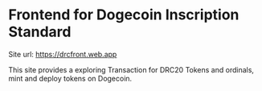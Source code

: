 # Frontend for Dogecoin Inscription Standard

Site url: https://drcfront.web.app

This site provides a exploring Transaction for DRC20 Tokens and ordinals, mint and deploy tokens on Dogecoin.
